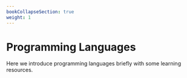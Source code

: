 ```yaml
---
bookCollapseSection: true
weight: 1
---
```



# Programming Languages

Here we introduce programming languages briefly with some learning resources.

